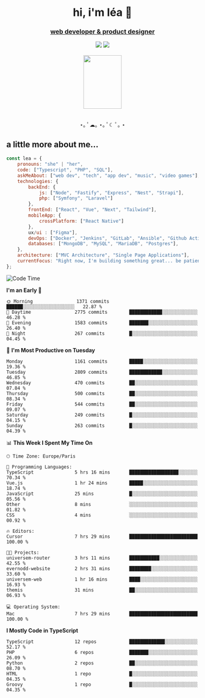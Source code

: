 <h1 align="center">hi, i'm léa 🌙</h1>
<h3 align="center"><ins>web developer & product designer</ins></h3>  
<div align="center">
  <a href="https://www.linkedin.com/in/lea-reiter22/"><img src="https://img.shields.io/badge/LinkedIn-0077B5?style=for-the-badge&logo=linkedin&logoColor=white"/></a>
  <a href="mailto:lea.reiter@outlook.fr"><img src="https://img.shields.io/badge/Contact-2A2A2A?style=for-the-badge&logo=minutemailer&logoColor=white"/></a>
</div>
<br>
  <div align="center">  <img src="https://github.com/xmnchild/xmnchild/blob/main/1702415560_StardewValleyHappyGreyCat.png" height="140" width="100"/>
</div>
<br>
  <p align="center">
                 ⋆｡ ﾟ☁︎｡ ⋆｡ ﾟ☾ ﾟ｡ ⋆
  </p>
  <h2>a little more about me...</h2>
  
```js
const lea = {
    pronouns: "she" | "her",
    code: ["Typescript", "PHP", "SQL"],
    askMeAbout: ["web dev", "tech", "app dev", "music", "video games"],
    technologies: {
        backEnd: {
            js: ["Node", "Fastify", "Express", "Nest", "Strapi"],
            php: ["Symfony", "Laravel"]
        },
        frontEnd: ["React", "Vue", "Next", "Tailwind"],
        mobileApp: {
            crossPlatform: ["React Native"]
        },
        ux/ui : ["Figma"],
        devOps: ["Docker", "Jenkins", "GitLab", "Ansible", "Github Actions"],
        databases: ["MongoDB", "MySQL", "MariaDB", "Postgres"],
    },
    architecture: ["MVC Architecture", "Single Page Applications"],
    currentFocus: "Right now, I'm building something great... be patient.",
};
```
<!--START_SECTION:waka-->
![Code Time](http://img.shields.io/badge/Code%20Time-420%20hrs%206%20mins-blue)

**I'm an Early 🐤** 

```text
🌞 Morning                1371 commits        ██████░░░░░░░░░░░░░░░░░░░   22.87 % 
🌆 Daytime                2775 commits        ████████████░░░░░░░░░░░░░   46.28 % 
🌃 Evening                1583 commits        ███████░░░░░░░░░░░░░░░░░░   26.40 % 
🌙 Night                  267 commits         █░░░░░░░░░░░░░░░░░░░░░░░░   04.45 % 
```
📅 **I'm Most Productive on Tuesday** 

```text
Monday                   1161 commits        █████░░░░░░░░░░░░░░░░░░░░   19.36 % 
Tuesday                  2809 commits        ████████████░░░░░░░░░░░░░   46.85 % 
Wednesday                470 commits         ██░░░░░░░░░░░░░░░░░░░░░░░   07.84 % 
Thursday                 500 commits         ██░░░░░░░░░░░░░░░░░░░░░░░   08.34 % 
Friday                   544 commits         ██░░░░░░░░░░░░░░░░░░░░░░░   09.07 % 
Saturday                 249 commits         █░░░░░░░░░░░░░░░░░░░░░░░░   04.15 % 
Sunday                   263 commits         █░░░░░░░░░░░░░░░░░░░░░░░░   04.39 % 
```


📊 **This Week I Spent My Time On** 

```text
🕑︎ Time Zone: Europe/Paris

💬 Programming Languages: 
TypeScript               5 hrs 16 mins       ██████████████████░░░░░░░   70.34 % 
Vue.js                   1 hr 24 mins        █████░░░░░░░░░░░░░░░░░░░░   18.74 % 
JavaScript               25 mins             █░░░░░░░░░░░░░░░░░░░░░░░░   05.56 % 
Other                    8 mins              ░░░░░░░░░░░░░░░░░░░░░░░░░   01.82 % 
CSS                      4 mins              ░░░░░░░░░░░░░░░░░░░░░░░░░   00.92 % 

🔥 Editors: 
Cursor                   7 hrs 29 mins       █████████████████████████   100.00 % 

🐱‍💻 Projects: 
universem-router         3 hrs 11 mins       ███████████░░░░░░░░░░░░░░   42.55 % 
evernodd-website         2 hrs 31 mins       ████████░░░░░░░░░░░░░░░░░   33.60 % 
universem-web            1 hr 16 mins        ████░░░░░░░░░░░░░░░░░░░░░   16.93 % 
themis                   31 mins             ██░░░░░░░░░░░░░░░░░░░░░░░   06.93 % 

💻 Operating System: 
Mac                      7 hrs 29 mins       █████████████████████████   100.00 % 
```

**I Mostly Code in TypeScript** 

```text
TypeScript               12 repos            █████████████░░░░░░░░░░░░   52.17 % 
PHP                      6 repos             ███████░░░░░░░░░░░░░░░░░░   26.09 % 
Python                   2 repos             ██░░░░░░░░░░░░░░░░░░░░░░░   08.70 % 
HTML                     1 repo              █░░░░░░░░░░░░░░░░░░░░░░░░   04.35 % 
Groovy                   1 repo              █░░░░░░░░░░░░░░░░░░░░░░░░   04.35 % 
```




<!--END_SECTION:waka-->
